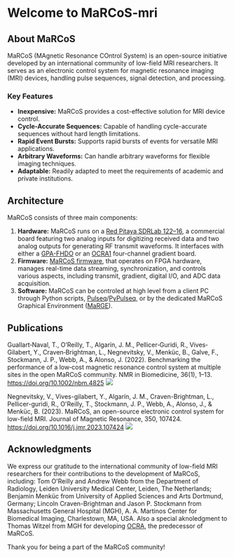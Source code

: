 # Welcome to MaRCoS-mri

<!--[![GitHub stars](https://img.shields.io/github/stars/YourOrganizationName/YourRepository.svg)](https://github.com/YourOrganizationName/YourRepository/stargazers)
[![GitHub issues](https://img.shields.io/github/issues/YourOrganizationName/YourRepository.svg)](https://github.com/YourOrganizationName/YourRepository/issues)
[![GitHub license](https://img.shields.io/github/license/YourOrganizationName/YourRepository.svg)](https://github.com/YourOrganizationName/YourRepository/blob/main/LICENSE)
-->

## About MaRCoS

MaRCoS (MAgnetic Resonance COntrol System) is an open-source initiative developed by an international community of low-field MRI researchers. It serves as an electronic control system for magnetic resonance imaging (MRI) devices, handling pulse sequences, signal detection, and processing.

### Key Features

- **Inexpensive:** MaRCoS provides a cost-effective solution for MRI device control.
- **Cycle-Accurate Sequences:** Capable of handling cycle-accurate sequences without hard length limitations.
- **Rapid Event Bursts:** Supports rapid bursts of events for versatile MRI applications.
- **Arbitrary Waveforms:** Can handle arbitrary waveforms for flexible imaging techniques.
- **Adaptable:** Readily adapted to meet the requirements of academic and private institutions.

## Architecture

MaRCoS consists of three main components:

1. **Hardware:** MaRCoS runs on a [Red Pitaya SDRLab 122–16](https://redpitaya.com/sdrlab-122-16), a commercial board featuring two analog inputs for digitizing received data and two analog outputs for generating RF transmit waveforms. It interfaces with either a [GPA-FHDO](https://github.com/menkueclab) or an [OCRA1](https://zeugmatographix.org/ocra/2020/11/27/ocra1-spi-controlled-4-channel-18bit-dac-and-rf-attenutator/) four-channel gradient board.
2. **Firmware:** [MaRCoS firmware](https://github.com/vnegnev), that operates on FPGA hardware, manages real-time data streaming, synchronization, and controls various aspects, including transmit, gradient, digital I/O, and ADC data acquisition.
3. **Software:** MaRCoS can be controled at high level from a client PC through Python scripts, [Pulseq](https://pulseq.github.io/matlab.html)/[PyPulseq](https://github.com/imr-framework/pypulseq), or by the dedicated MaRCoS Graphical Environment ([MaRGE](https://github.com/mriLab-i3M/MaRGE)).

## Publications
Guallart‐Naval, T., O’Reilly, T., Algarín, J. M., Pellicer‐Guridi, R., Vives‐Gilabert, Y., Craven‐Brightman, L., Negnevitsky, V., Menküc, B., Galve, F., Stockmann, J. P., Webb, A., & Alonso, J. (2022). Benchmarking the performance of a low‐cost magnetic resonance control system at multiple sites in the open MaRCoS community. NMR in Biomedicine, 36(1), 1–13. https://doi.org/10.1002/nbm.4825 
[![](https://img.shields.io/badge/citations-blue)](https://scholar.google.com/scholar?cites=3003368430876529690&as_sdt=2005&sciodt=0,5&hl=es&oi=gsb)

Negnevitsky, V., Vives-gilabert, Y., Algarín, J. M., Craven-Brightman, L., Pellicer-guridi, R., O'Reilly, T., Stockmann, J. P., Webb, A., Alonso, J., & Menküc, B. (2023). MaRCoS, an open-source electronic control system for low-field MRI. Journal of Magnetic Resonance, 350, 107424. https://doi.org/10.1016/j.jmr.2023.107424
[![](https://img.shields.io/badge/citations-blue)](https://scholar.google.com/scholar?cites=8536552105319785905&as_sdt=2005&sciodt=0,5&hl=es&oi=gsb)

## Acknowledgments

We express our gratitude to the international community of low-field MRI researchers for their contributions to the development of MaRCoS, including: Tom O'Reilly and Andrew Webb from the Department of Radiology, Leiden University Medical Center, Leiden, The Netherlands; Benjamin Menküc from University of Applied Sciences and Arts Dortmund, Germany; Lincoln Craven-Brightman and Jason P. Stockmann from Massachusetts General Hospital (MGH), A. A. Martinos Center for Biomedical Imaging, Charlestown, MA, USA. Also a special aknoledgment to Thomas Witzel from MGH for developing [OCRA](https://www.opensourceimaging.org/project/ocra-open-source-console-for-real-time-acquisition), the predecessor of MaRCoS.  

Thank you for being a part of the MaRCoS community!

